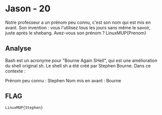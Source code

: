# Jason - 20

Notre professeur a un prénom peu connu, c'est son nom qui est mis en avant. Son invention : vous l'utilisez tous les jours sans même le savoir, juste après le shebang. Avez-vous son prénom ? LinuxMUP{Prenom}

## Analyse

Bash est un acronyme pour "Bourne Again SHell", qui est une amélioration du shell original sh.
Le shell sh a été créé par Stephen Bourne. Dans ce contexte :

Prénom peu connu : Stephen
Nom mis en avant : Bourne

## FLAG

```
LinuxMUP{Stephen} 
```
